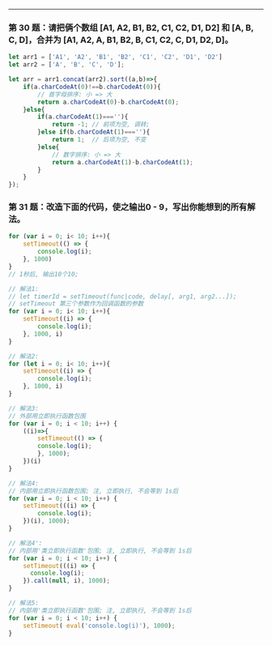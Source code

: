 <style>img {max-width: 300px} .w4{max-width: 400px}.w5{max-width: 500px}</style>



***
### 第 30 题：请把俩个数组 [A1, A2, B1, B2, C1, C2, D1, D2] 和 [A, B, C, D]，合并为 [A1, A2, A, B1, B2, B, C1, C2, C, D1, D2, D]。
```js
let arr1 = ['A1', 'A2', 'B1', 'B2', 'C1', 'C2', 'D1', 'D2']
let arr2 = ['A', 'B', 'C', 'D'];

let arr = arr1.concat(arr2).sort((a,b)=>{
    if(a.charCodeAt(0)!==b.charCodeAt(0)){
        // 首字母排序: 小 => 大
        return a.charCodeAt(0)-b.charCodeAt(0);
    }else{
        if(a.charCodeAt(1)===''){
            return -1; // 前项为空, 调转;
        }else if(b.charCodeAt(1)===''){
            return 1;  // 后项为空, 不变
        }else{
            // 数字排序: 小 => 大
            return a.charCodeAt(1)-b.charCodeAt(1);  
        }
    }
});
```

### 第 31 题：改造下面的代码，使之输出0 - 9，写出你能想到的所有解法。
```js
for (var i = 0; i< 10; i++){
	setTimeout(() => {
		console.log(i);
    }, 1000)
}
// 1秒后, 输出10个10;
```

```js
// 解法1: 
// let timerId = setTimeout(func|code, delay[, arg1, arg2...]); 
// setTimeout 第三个参数作为回调函数的参数
for (var i = 0; i< 10; i++){
    setTimeout((i) => {
        console.log(i);
    }, 1000, i)
}

// 解法2:
for (let i = 0; i< 10; i++){
    setTimeout((i) => {
        console.log(i);
    }, 1000, i)
}

// 解法3:
// 外部用立即执行函数包围
for (var i = 0; i < 10; i++) {
    ((i)=>{
        setTimeout(() => {
        console.log(i);
        }, 1000);
    })(i)
}

// 解法4:
// 内部用立即执行函数包围; 注, 立即执行, 不会等到 1s后
for (var i = 0; i < 10; i++) {
    setTimeout(((i) => {
        console.log(i);
    })(i), 1000);
}

// 解法4':
// 内部用'类立即执行函数'包围; 注, 立即执行, 不会等到 1s后
for (var i = 0; i < 10; i++) {
    setTimeout(((i) => {
      console.log(i);
    }).call(null, i), 1000);
}

// 解法5:
// 内部用'类立即执行函数'包围; 注, 立即执行, 不会等到 1s后
for (var i = 0; i < 10; i++) {
    setTimeout( eval('console.log(i)'), 1000);
}
```


